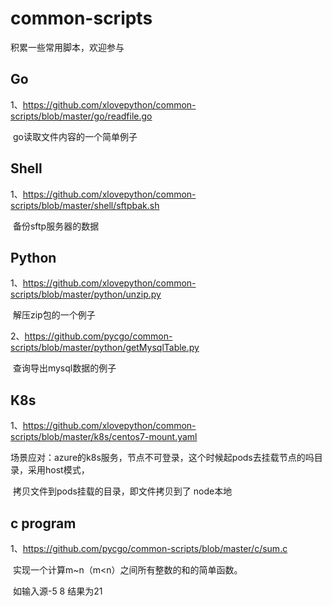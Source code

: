 # common-scripts

积累一些常用脚本，欢迎参与

## Go

1、https://github.com/xlovepython/common-scripts/blob/master/go/readfile.go

​ go读取文件内容的一个简单例子



## Shell

1、https://github.com/xlovepython/common-scripts/blob/master/shell/sftpbak.sh

​ 备份sftp服务器的数据



## Python

1、https://github.com/xlovepython/common-scripts/blob/master/python/unzip.py

​ 解压zip包的一个例子

2、https://github.com/pycgo/common-scripts/blob/master/python/getMysqlTable.py

​ 查询导出mysql数据的例子

## K8s

1、https://github.com/xlovepython/common-scripts/blob/master/k8s/centos7-mount.yaml

​ 场景应对：azure的k8s服务，节点不可登录，这个时候起pods去挂载节点的吗目录，采用host模式，

​ 拷贝文件到pods挂载的目录，即文件拷贝到了 node本地

## c program

1、https://github.com/pycgo/common-scripts/blob/master/c/sum.c

​ 实现一个计算m~n（m<n）之间所有整数的和的简单函数。

​ 如输入源-5 8 结果为21
